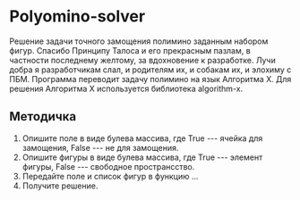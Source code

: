 # Polyomino-solver
Решение задачи точного замощения полимино заданным набором фигур.
Спасибо Принципу Талоса и его прекрасным пазлам, в частности последнему желтому, за вдохновение к разработке. Лучи добра я разработчикам слал, и родителям их, и собакам их, и элохиму с ПБМ.
Программа переводит задачу полимино на язык Алгоритма Х. Для решения Алгоритма Х используется библиотека algorithm-x.

## Методичка
1. Опишите поле в виде булева массива, где True --- ячейка для замощения, False --- не для замощения.
2. Опишите фигуры в виде булева массива, где True --- элемент фигуры, False --- свободное пространсство.
3. Передайте поле и список фигур в функцию ...
4. Получите решение.
